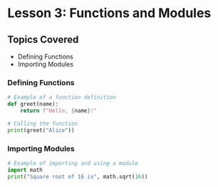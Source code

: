 # Lesson 3: Functions and Modules
## Topics Covered
- Defining Functions
- Importing Modules

### Defining Functions
```python
# Example of a function definition
def greet(name):
    return f"Hello, {name}!"

# Calling the function
print(greet("Alice"))
```

### Importing Modules
```python
# Example of importing and using a module
import math
print("Square root of 16 is", math.sqrt(16))
```
